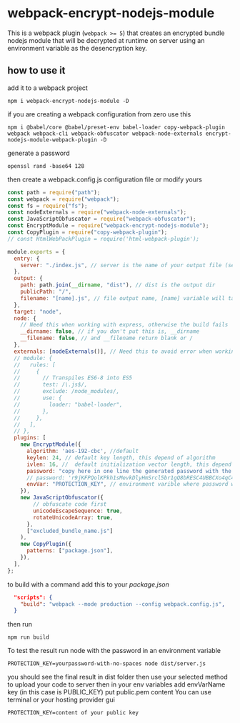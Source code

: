 # webpack-encrypt-nodejs-module

This is a  webpack plugin (`webpack >= 5`) that creates an encrypted bundle nodejs module that will be decrypted at runtime on server using an environment variable as the desencryption key.

## how to use it

add it to a webpack project

```shell
npm i webpack-encrypt-nodejs-module -D
```

if you are creating a webpack configuration from zero use this

```shell
npm i @babel/core @babel/preset-env babel-loader copy-webpack-plugin webpack webpack-cli webpack-obfuscator webpack-node-externals encrypt-nodejs-module-webpack-plugin -D
```

generate a password

```shell
openssl rand -base64 128
```

then create a webpack.config.js configuration file or modify yours

```js
const path = require("path");
const webpack = require("webpack");
const fs = require("fs");
const nodeExternals = require("webpack-node-externals");
const JavaScriptObfuscator = require("webpack-obfuscator");
const EncryptModule = require("webpack-encrypt-nodejs-module");
const CopyPlugin = require("copy-webpack-plugin");
// const HtmlWebPackPlugin = require('html-webpack-plugin');

module.exports = {
  entry: {
    server: "./index.js", // server is the name of your output file (server.js), and index.js your source script
  },
  output: {
    path: path.join(__dirname, "dist"), // dist is the output dir
    publicPath: "/",
    filename: "[name].js", // file output name, [name] variable will take the value declared in entry, in this case [server]
  },
  target: "node",
  node: {
    // Need this when working with express, otherwise the build fails
    __dirname: false, // if you don't put this is, __dirname
    __filename: false, // and __filename return blank or /
  },
  externals: [nodeExternals()], // Need this to avoid error when working with Express
  // module: {
  //   rules: [
  //     {
  //       // Transpiles ES6-8 into ES5
  //       test: /\.js$/,
  //       exclude: /node_modules/,
  //       use: {
  //         loader: "babel-loader",
  //       },
  //     },
  //   ],
  // },
  plugins: [
    new EncryptModule({
      algorithm: 'aes-192-cbc', //default
      keylen: 24, // default key length, this depend of algorithm
      ivlen: 16, //  default initialization vector length, this depend of algorithm
      password: "copy here in one line the generated password with the command -> openssl rand -base64 128", // this is used to generate a key
      // password: 'r9jKFPQolKPkh1sMevkDlyHmSrcl5br1gQ8bRESC4UBBCXo4qC4O0S5PKAduodsejDW789RdOqpRQsez9I+4S0KUabHKPoYOZ3PP3ExAZiErMFs7HQqdNNBjkTG3EknH6OjkLhoHBZ3NmodBnURHkMf6CXucIrjt+dqMQoEOq1M=',
      envVar: "PROTECTION_KEY", // environment varible where password will be obtained at runtime in server
    }),
    new JavaScriptObfuscator({
        // obfuscate code first
        unicodeEscapeSequence: true,
        rotateUnicodeArray: true,
      },
      ["excluded_bundle_name.js"]
    ),
    new CopyPlugin({
      patterns: ["package.json"],
    }),
  ],
};
```

to build with a command add this to your _package.json_

```json
  "scripts": {
    "build": "webpack --mode production --config webpack.config.js",
  }
```

then run

```shell
npm run build
```

To test the result run node with the password in an environment variable

```shell
PROTECTION_KEY=yourpassword-with-no-spaces node dist/server.js
```

you should see the final result in dist folder
then use your selected method to upload your code to server
then in your env variables add envVarName key (in this case is PUBLIC_KEY) put public.pem content
You can use terminal or your hosting provider gui

```shell
PROTECTION_KEY=content of your public key
```
